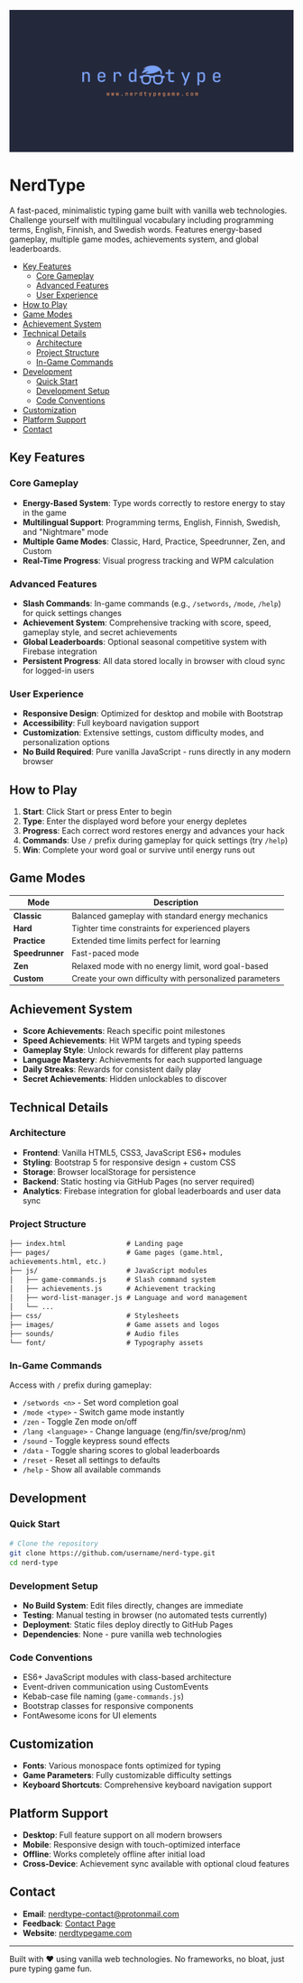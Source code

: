 ![nerdtype](./images/nt-logo-text-link.png)

# NerdType

A fast-paced, minimalistic typing game built with vanilla web technologies. Challenge yourself with multilingual vocabulary including programming terms, English, Finnish, and Swedish words. Features energy-based gameplay, multiple game modes, achievements system, and global leaderboards.

<!-- vim-markdown-toc GFM -->

* [Key Features](#key-features)
    * [Core Gameplay](#core-gameplay)
    * [Advanced Features](#advanced-features)
    * [User Experience](#user-experience)
* [How to Play](#how-to-play)
* [Game Modes](#game-modes)
* [Achievement System](#achievement-system)
* [Technical Details](#technical-details)
    * [Architecture](#architecture)
    * [Project Structure](#project-structure)
    * [In-Game Commands](#in-game-commands)
* [Development](#development)
    * [Quick Start](#quick-start)
    * [Development Setup](#development-setup)
    * [Code Conventions](#code-conventions)
* [Customization](#customization)
* [Platform Support](#platform-support)
* [Contact](#contact)

<!-- vim-markdown-toc -->

## Key Features

### Core Gameplay

- **Energy-Based System**: Type words correctly to restore energy to stay in the game
- **Multilingual Support**: Programming terms, English, Finnish, Swedish, and "Nightmare" mode
- **Multiple Game Modes**: Classic, Hard, Practice, Speedrunner, Zen, and Custom
- **Real-Time Progress**: Visual progress tracking and WPM calculation

### Advanced Features

- **Slash Commands**: In-game commands (e.g., `/setwords`, `/mode`, `/help`) for quick settings changes
- **Achievement System**: Comprehensive tracking with score, speed, gameplay style, and secret achievements
- **Global Leaderboards**: Optional seasonal competitive system with Firebase integration
- **Persistent Progress**: All data stored locally in browser with cloud sync for logged-in users

### User Experience

- **Responsive Design**: Optimized for desktop and mobile with Bootstrap
- **Accessibility**: Full keyboard navigation support
- **Customization**: Extensive settings, custom difficulty modes, and personalization options
- **No Build Required**: Pure vanilla JavaScript - runs directly in any modern browser

## How to Play

1. **Start**: Click Start or press Enter to begin
2. **Type**: Enter the displayed word before your energy depletes
3. **Progress**: Each correct word restores energy and advances your hack
4. **Commands**: Use `/` prefix during gameplay for quick settings (try `/help`)
5. **Win**: Complete your word goal or survive until energy runs out

## Game Modes

| Mode            | Description                                             |
| --------------- | ------------------------------------------------------- |
| **Classic**     | Balanced gameplay with standard energy mechanics        |
| **Hard**        | Tighter time constraints for experienced players        |
| **Practice**    | Extended time limits perfect for learning               |
| **Speedrunner** | Fast-paced mode                                         |
| **Zen**         | Relaxed mode with no energy limit, word goal-based      |
| **Custom**      | Create your own difficulty with personalized parameters |

## Achievement System

- **Score Achievements**: Reach specific point milestones
- **Speed Achievements**: Hit WPM targets and typing speeds
- **Gameplay Style**: Unlock rewards for different play patterns
- **Language Mastery**: Achievements for each supported language
- **Daily Streaks**: Rewards for consistent daily play
- **Secret Achievements**: Hidden unlockables to discover

## Technical Details

### Architecture

- **Frontend**: Vanilla HTML5, CSS3, JavaScript ES6+ modules
- **Styling**: Bootstrap 5 for responsive design + custom CSS
- **Storage**: Browser localStorage for persistence
- **Backend**: Static hosting via GitHub Pages (no server required)
- **Analytics**: Firebase integration for global leaderboards and user data sync

### Project Structure

```
├── index.html               # Landing page
├── pages/                   # Game pages (game.html, achievements.html, etc.)
├── js/                      # JavaScript modules
│   ├── game-commands.js     # Slash command system
│   ├── achievements.js      # Achievement tracking
│   ├── word-list-manager.js # Language and word management
│   └── ...
├── css/                     # Stylesheets
├── images/                  # Game assets and logos
├── sounds/                  # Audio files
└── font/                    # Typography assets
```

### In-Game Commands

Access with `/` prefix during gameplay:

- `/setwords <n>` - Set word completion goal
- `/mode <type>` - Switch game mode instantly
- `/zen` - Toggle Zen mode on/off
- `/lang <language>` - Change language (eng/fin/sve/prog/nm)
- `/sound` - Toggle keypress sound effects
- `/data` - Toggle sharing scores to global leaderboards
- `/reset` - Reset all settings to defaults
- `/help` - Show all available commands

## Development

### Quick Start

```bash
# Clone the repository
git clone https://github.com/username/nerd-type.git
cd nerd-type
```

### Development Setup

- **No Build System**: Edit files directly, changes are immediate
- **Testing**: Manual testing in browser (no automated tests currently)
- **Deployment**: Static files deploy directly to GitHub Pages
- **Dependencies**: None - pure vanilla web technologies

### Code Conventions

- ES6+ JavaScript modules with class-based architecture
- Event-driven communication using CustomEvents
- Kebab-case file naming (`game-commands.js`)
- Bootstrap classes for responsive components
- FontAwesome icons for UI elements

## Customization

- **Fonts**: Various monospace fonts optimized for typing
- **Game Parameters**: Fully customizable difficulty settings
- **Keyboard Shortcuts**: Comprehensive keyboard navigation support

## Platform Support

- **Desktop**: Full feature support on all modern browsers
- **Mobile**: Responsive design with touch-optimized interface
- **Offline**: Works completely offline after initial load
- **Cross-Device**: Achievement sync available with optional cloud features

## Contact

- **Email**: nerdtype-contact@protonmail.com
- **Feedback**: [Contact Page](https://www.nerdtypegame.com/pages/contact.html)
- **Website**: [nerdtypegame.com](https://www.nerdtypegame.com)

---

Built with ❤️ using vanilla web technologies. No frameworks, no bloat, just pure typing game fun.

